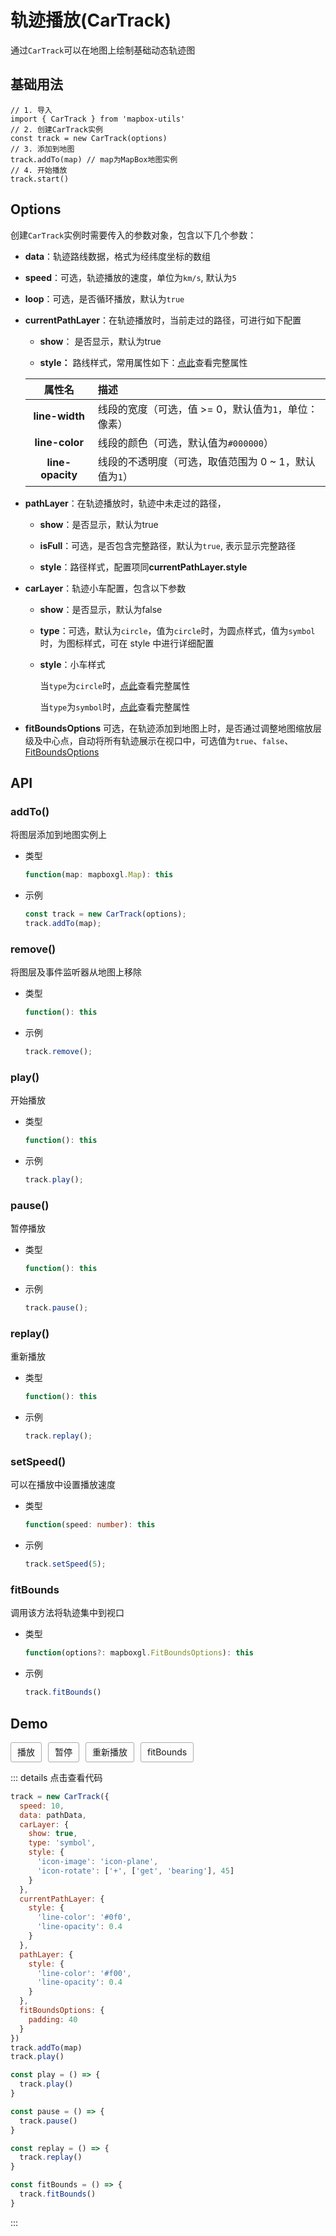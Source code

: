 # 轨迹播放(CarTrack)

通过`CarTrack`可以在地图上绘制基础动态轨迹图

## 基础用法

```js{2,4}
// 1. 导入
import { CarTrack } from 'mapbox-utils'
// 2. 创建CarTrack实例
const track = new CarTrack(options)
// 3. 添加到地图
track.addTo(map) // map为MapBox地图实例
// 4. 开始播放
track.start()
```

## Options

创建`CarTrack`实例时需要传入的参数对象，包含以下几个参数：

- **data**：轨迹路线数据，格式为经纬度坐标的数组

- **speed**：可选，轨迹播放的速度，单位为`km/s`, 默认为`5`

- **loop**：可选，是否循环播放，默认为`true`

- **currentPathLayer**：在轨迹播放时，当前走过的路径，可进行如下配置

  - **show**： 是否显示，默认为true

  - **style：** 路线样式，常用属性如下：[点此](../style/index.md#line基础样式属性)查看完整属性

  | 属性名  | 描述 |
  | :-------: | :-------------------- |
  | **line-width** | 线段的宽度（可选，值 >= 0，默认值为`1`，单位：像素）|
  | **line-color** | 线段的颜色（可选，默认值为`#000000`） |
  | **line-opacity** | 线段的不透明度（可选，取值范围为 0 ~ 1，默认值为`1`） |

- **pathLayer**：在轨迹播放时，轨迹中未走过的路径，

  - **show**：是否显示，默认为true

  - **isFull**：可选，是否包含完整路径，默认为`true`, 表示显示完整路径

  - **style**：路径样式，配置项同**currentPathLayer.style**

- **carLayer**：轨迹小车配置，包含以下参数

  - **show**：是否显示，默认为false

  - **type**：可选，默认为`circle`，值为`circle`时，为圆点样式，值为`symbol`时，为图标样式，可在 style 中进行详细配置

  - **style**：小车样式

    当`type`为`circle`时，[点此](../style/index.md#circle基础样式属性)查看完整属性

    当`type`为`symbol`时，[点此](../style/index.md#symbol基础样式属性)查看完整属性

- **fitBoundsOptions** 可选，在轨迹添加到地图上时，是否通过调整地图缩放层级及中心点，自动将所有轨迹展示在视口中，可选值为`true`、`false`、[FitBoundsOptions](https://docs.mapbox.com/mapbox-gl-js/api/map/#map#fitbounds)

## API

### addTo()

将图层添加到地图实例上

- 类型

  ```ts
  function(map: mapboxgl.Map): this
  ```

- 示例

  ```ts
  const track = new CarTrack(options);
  track.addTo(map);
  ```

### remove()

将图层及事件监听器从地图上移除

- 类型

  ```ts
  function(): this
  ```

- 示例

  ```ts
  track.remove();
  ```

### play()

开始播放

- 类型

  ```ts
  function(): this
  ```

- 示例

  ```ts
  track.play();
  ```

### pause()

暂停播放

- 类型

  ```ts
  function(): this
  ```

- 示例

  ```ts
  track.pause();
  ```

### replay()

重新播放

- 类型

  ```ts
  function(): this
  ```

- 示例

  ```ts
  track.replay();
  ```

### setSpeed()

可以在播放中设置播放速度

- 类型

  ```ts
  function(speed: number): this
  ```

- 示例

  ```ts
  track.setSpeed(5);
  ```

### fitBounds

调用该方法将轨迹集中到视口

- 类型

  ```ts
  function(options?: mapboxgl.FitBoundsOptions): this
  ```

- 示例

  ```ts
  track.fitBounds()
  ```

## Demo
<div>
  <MapView class="map-view" :icon-list="iconList" style="height: 600px; border-radius: 5px; overflow: hidden" @load="handleMapLoad" />
  <div class="button-wrapper">
    <div class="button" @click="play">播放</div>
    <div class="button" @click="pause">暂停</div>
    <div class="button" @click="replay">重新播放</div>
    <div class="button" @click="fitBounds">fitBounds</div>
  </div>
</div>

<script setup>
import { onBeforeUnmount } from 'vue'
import MapView from '/components/map-view.vue'
import { CarTrack } from 'mapbox-utils'
import pathData from '/data/trackData'
import plane from '/assets/map-icon/icon-plane.png'
let map
let track

const iconList = [
  {
    path: plane,
    name: 'icon-plane',
    pixelRatio: 10
  }
]
const handleMapLoad = (val) => {
  map = val
  track = new CarTrack({
    speed: 10,
    data: pathData,
    carLayer: {
      show: true,
      type: 'symbol',
      style: {
        'icon-image': 'icon-plane',
        'icon-rotate': ['+', ['get', 'bearing'], 45]
      }
    },
    currentPathLayer: {
      style: {
        'line-color': '#f00',
        'line-opacity': 0.4
      }
    },
    pathLayer: {
      style: {
        'line-color': '#0f0',
        'line-opacity': 0.4
      }
    },
    fitBoundsOptions: {
      padding: 40
    }
  })
  track.addTo(map)
  track.play()
}

const play = () => {
  track.play()
}

const pause = () => {
  track.pause()
}

const replay = () => {
  track.replay()
}

const fitBounds = () => {
  track.fitBounds()
}

onBeforeUnmount(() => {
  track?.remove()
})
</script>

::: details 点击查看代码
```js
track = new CarTrack({
  speed: 10,
  data: pathData,
  carLayer: {
    show: true,
    type: 'symbol',
    style: {
      'icon-image': 'icon-plane',
      'icon-rotate': ['+', ['get', 'bearing'], 45]
    }
  },
  currentPathLayer: {
    style: {
      'line-color': '#0f0',
      'line-opacity': 0.4
    }
  },
  pathLayer: {
    style: {
      'line-color': '#f00',
      'line-opacity': 0.4
    }
  },
  fitBoundsOptions: {
    padding: 40
  }
})
track.addTo(map)
track.play()

const play = () => {
  track.play()
}

const pause = () => {
  track.pause()
}

const replay = () => {
  track.replay()
}

const fitBounds = () => {
  track.fitBounds()
}
```
:::

<style lang="scss" scoped>
.button-wrapper {
  margin-top: 10px;
  display: flex;
  .button {
    height: 30px;
    line-height: 30px;
    cursor: pointer;
    text-align: center;
    display: inline-block;
    padding: 0 10px;
    border: 1px solid #aaa;
    border-radius: 3px;
    &:hover {
      background: #eee;
    }
    &:not(:first-of-type) {
      margin-left: 10px;
    }
  }
}
</style>